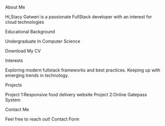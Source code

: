 About Me

Hi,Stacy Gatweri is a passionate FullStack developer with an interest for cloud technologies 
 
Educational Background

Undergraduate In Computer Science

Download My CV

Interests

Exploring modern fullstack frameworks and best practices.
Keeping up with emerging trends in technology.

Projects

Project 1:Responsive food delivery website
Project 2:Online Gatepass System

Contact Me

Feel free to reach out! Contact Form
